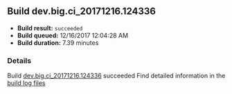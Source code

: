 ## Build dev.big.ci_20171216.124336
- **Build result:** `succeeded`
- **Build queued:** 12/16/2017 12:04:28 AM
- **Build duration:** 7.39 minutes
### Details
Build [dev.big.ci_20171216.124336](https://winappstudio.visualstudio.com/web/build.aspx?pcguid=a4ef43be-68ce-4195-a619-079b4d9834c2&builduri=vstfs%3a%2f%2f%2fBuild%2fBuild%2f24336) succeeded
Find detailed information in the [build log files](https://uwpctdiags.blob.core.windows.net/buildlogs/dev.big.ci_20171216.124336_logs.zip)
